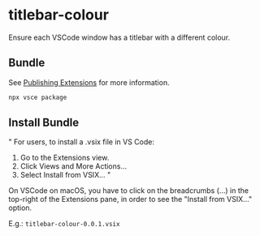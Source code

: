 # titlebar-colour

Ensure each VSCode window has a titlebar with a different colour.

## Bundle

See [Publishing Extensions](https://code.visualstudio.com/api/working-with-extensions/publishing-extension) for more information.

```bash
npx vsce package
```

## Install Bundle

"
For users, to install a .vsix file in VS Code:

1. Go to the Extensions view.
2. Click Views and More Actions...
3. Select Install from VSIX...
"

On VSCode on macOS, you have to click on the breadcrumbs (...) in the top-right of the Extensions pane, in order to see the "Install from VSIX..." option.

E.g.: `titlebar-colour-0.0.1.vsix`